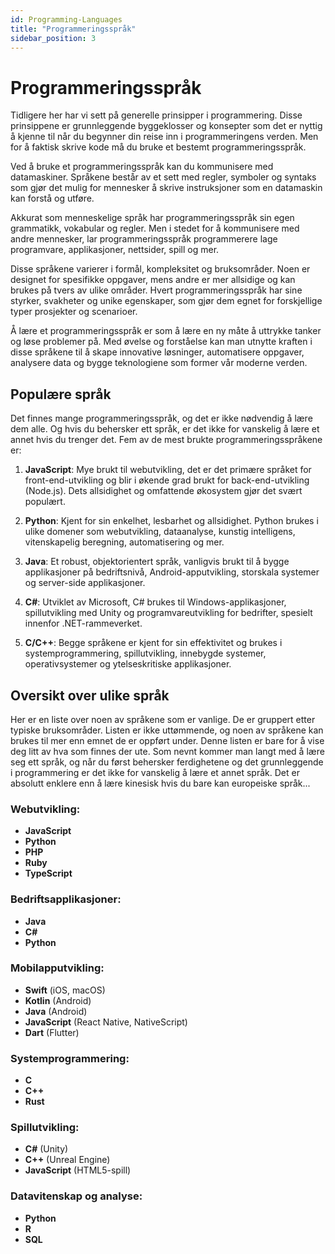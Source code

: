 ```yaml
---
id: Programming-Languages
title: "Programmeringsspråk"
sidebar_position: 3
---
```



# Programmeringsspråk

Tidligere her har vi sett på generelle prinsipper i programmering. Disse prinsippene er grunnleggende byggeklosser og konsepter som det er nyttig å kjenne til når du begynner din reise inn i programmeringens verden. Men for å faktisk skrive kode må du bruke et bestemt programmeringsspråk.

Ved å bruke et programmeringsspråk kan du kommunisere med datamaskiner. Språkene består av et sett med regler, symboler og syntaks som gjør det mulig for mennesker å skrive instruksjoner som en datamaskin kan forstå og utføre.

Akkurat som menneskelige språk har programmeringsspråk sin egen grammatikk, vokabular og regler. Men i stedet for å kommunisere med andre mennesker, lar programmeringsspråk programmerere lage programvare, applikasjoner, nettsider, spill og mer.

Disse språkene varierer i formål, kompleksitet og bruksområder. Noen er designet for spesifikke oppgaver, mens andre er mer allsidige og kan brukes på tvers av ulike områder. Hvert programmeringsspråk har sine styrker, svakheter og unike egenskaper, som gjør dem egnet for forskjellige typer prosjekter og scenarioer.

Å lære et programmeringsspråk er som å lære en ny måte å uttrykke tanker og løse problemer på. Med øvelse og forståelse kan man utnytte kraften i disse språkene til å skape innovative løsninger, automatisere oppgaver, analysere data og bygge teknologiene som former vår moderne verden.

## Populære språk
Det finnes mange programmeringsspråk, og det er ikke nødvendig å lære dem alle. Og hvis du behersker ett språk, er det ikke for vanskelig å lære et annet hvis du trenger det. Fem av de mest brukte programmeringsspråkene er:

1. **JavaScript**: Mye brukt til webutvikling, det er det primære språket for front-end-utvikling og blir i økende grad brukt for back-end-utvikling (Node.js). Dets allsidighet og omfattende økosystem gjør det svært populært.

2. **Python**: Kjent for sin enkelhet, lesbarhet og allsidighet. Python brukes i ulike domener som webutvikling, dataanalyse, kunstig intelligens, vitenskapelig beregning, automatisering og mer.

3. **Java**: Et robust, objektorientert språk, vanligvis brukt til å bygge applikasjoner på bedriftsnivå, Android-apputvikling, storskala systemer og server-side applikasjoner.

4. **C#**: Utviklet av Microsoft, C# brukes til Windows-applikasjoner, spillutvikling med Unity og programvareutvikling for bedrifter, spesielt innenfor .NET-rammeverket.

5. **C/C++**: Begge språkene er kjent for sin effektivitet og brukes i systemprogrammering, spillutvikling, innebygde systemer, operativsystemer og ytelseskritiske applikasjoner.

## Oversikt over ulike språk
Her er en liste over noen av språkene som er vanlige. De er gruppert etter typiske bruksområder. Listen er ikke uttømmende, og noen av språkene kan brukes til mer enn emnet de er oppført under. Denne listen er bare for å vise deg litt av hva som finnes der ute. Som nevnt kommer man langt med å lære seg ett språk, og når du først behersker ferdighetene og det grunnleggende i programmering er det ikke for vanskelig å lære et annet språk. Det er absolutt enklere enn å lære kinesisk hvis du bare kan europeiske språk...

### Webutvikling:
- **JavaScript**
- **Python**
- **PHP**
- **Ruby**
- **TypeScript**

### Bedriftsapplikasjoner:
- **Java**
- **C#**
- **Python**

### Mobilapputvikling:
- **Swift** (iOS, macOS)
- **Kotlin** (Android)
- **Java** (Android)
- **JavaScript** (React Native, NativeScript)
- **Dart** (Flutter)

### Systemprogrammering:
- **C**
- **C++**
- **Rust**

### Spillutvikling:
- **C#** (Unity)
- **C++** (Unreal Engine)
- **JavaScript** (HTML5-spill)

### Datavitenskap og analyse:
- **Python**
- **R**
- **SQL**